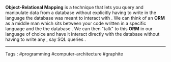 **Object-Relational Mapping** is a technique that lets you query and manipulate data from a database without explicitly having to write in the language the database was meant to interact with . We can think of an **ORM** as a middle man which sits between your code written in a specific language and the the database . We can then "talk" to this **ORM** in our language of choice and have it interact directly with the database without having to write any , say SQL queries . 

____
Tags : #programming #computer-architecture #graphite